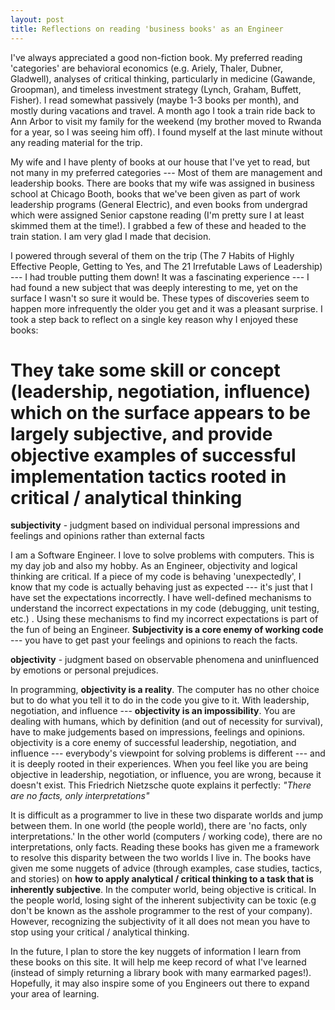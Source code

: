 ```yaml
---
layout: post
title: Reflections on reading 'business books' as an Engineer
---
```


I've always appreciated a good non-fiction book. My preferred reading 'categories' are behavioral economics (e.g. Ariely, Thaler, Dubner, Gladwell), analyses of critical thinking, particularly in medicine (Gawande, Groopman), and timeless investment strategy (Lynch, Graham, Buffett, Fisher). I read somewhat passively (maybe 1-3 books per month), and mostly during vacations and travel. A month ago I took a train ride back to Ann Arbor to visit my family for the weekend (my brother moved to Rwanda for a year, so I was seeing him off). I found myself at the last minute without any reading material for the trip. 

My wife and I have plenty of books at our house that I've yet to read, but not many in my preferred categories --- Most of them are management and leadership books. There are books that my wife was assigned in business school at Chicago Booth, books that we've been given as part of work leadership programs (General Electric), and even books from undergrad which were assigned Senior capstone reading (I'm pretty sure I at least skimmed them at the time!). I grabbed a few of these and headed to the train station. I am very glad I made that decision. 

I powered through several of them on the trip (The 7 Habits of Highly Effective People, Getting to Yes, and The 21 Irrefutable Laws of Leadership) --- I had trouble putting them down! It was a fascinating experience --- I had found a new subject that was deeply interesting to me, yet on the surface I wasn't so sure it would be. These types of discoveries seem to happen more infrequently the older you get and it was a pleasant surprise. I took a step back to reflect on a single key reason why I enjoyed these books: 

# They take some skill or concept (leadership, negotiation, influence) which on the surface appears to be largely subjective, and provide objective examples of successful implementation tactics rooted in critical / analytical thinking

__subjectivity__ - judgment based on individual personal impressions and feelings and opinions rather than external facts

I am a Software Engineer. I love to solve problems with computers. This is my day job and also my hobby. As an Engineer, objectivity and logical thinking are critical. If a piece of my code is behaving 'unexpectedly', I know that my code is actually behaving just as expected --- it's just that I have set the expectations incorrectly. I have well-defined mechanisms to understand the incorrect expectations in my code (debugging, unit testing, etc.) . Using these mechanisms to find my incorrect expectations is part of the fun of being an Engineer. __Subjectivity is a core enemy of working code__ --- you have to get past your feelings and opinions to reach the facts.

__objectivity__ - judgment based on observable phenomena and uninfluenced by emotions or personal prejudices.

In programming, __objectivity is a reality__. The computer has no other choice but to do what you tell it to do in the code you give to it. With leadership, negotiation, and influence --- __objectivity is an impossibility__. You are dealing with humans, which by definition (and out of necessity for survival), have to make judgements based on impressions, feelings and opinions. objectivity is a core enemy of successful leadership, negotiation, and influence --- everybody's viewpoint for solving problems is different --- and it is deeply rooted in their experiences. When you feel like you are being objective in leadership, negotiation, or influence, you are wrong, because it doesn't exist. This Friedrich Nietzsche quote explains it perfectly: *"There are no facts, only interpretations"*

It is difficult as a programmer to live in these two disparate worlds and jump between them. In one world (the people world), there are 'no facts, only interpretations.' In the other world (computers / working code), there are no interpretations, only facts. Reading these books has given me a framework to resolve this disparity between the two worlds I live in. The books have given me some nuggets of advice (through examples, case studies, tactics, and stories) on __how to apply analytical / critical thinking to a task that is inherently subjective__. In the computer world, being objective is critical. In the people world, losing sight of the inherent subjectivity can be toxic (e.g don't be known as the asshole programmer to the rest of your company). However, recognizing the subjectivity of it all does not mean you have to stop using your critical / analytical thinking. 

In the future, I plan to store the key nuggets of information I learn from these books on this site. It will help me keep record of what I've learned (instead of simply returning a library book with many earmarked pages!). Hopefully, it may also inspire some of you Engineers out there to expand your area of learning.

